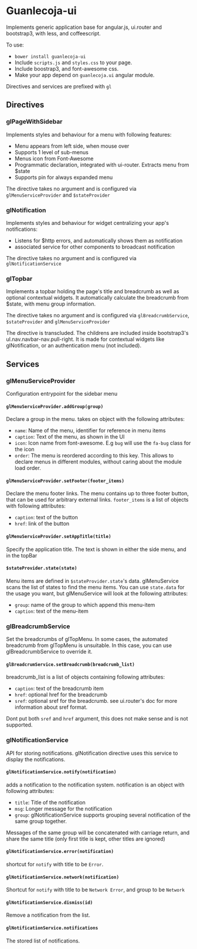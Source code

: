 # Guanlecoja-ui

Implements generic application base for angular.js, ui.router and bootstrap3, with less, and coffeescript.

To use:

* `bower install guanlecoja-ui`
* Include `scripts.js` and `styles.css` to your page.
* Include boostrap3, and font-awesome css.
* Make your app depend on `guanlecoja.ui` angular module.

Directives and services are prefixed with `gl`

## Directives

### glPageWithSidebar

Implements styles and behaviour for a menu with following features:

* Menu appears from left side, when mouse over
* Supports 1 level of sub-menus
* Menus icon from Font-Awesome
* Programmatic declaration, integrated with ui-router. Extracts menu from $state
* Supports pin for always expanded menu


The directive takes no argument and is configured via `glMenuServiceProvider` and `$stateProvider`

### glNotification

Implements styles and behaviour for widget centralizing your app's notifications:

* Listens for $http errors, and automatically shows them as notification
* associated service for other components to broadcast notification

The directive takes no argument and is configured via `glNotificationService`

### glTopbar

Implements a topbar holding the page's title and breadcrumb as well as optional contextual widgets.
It automatically calculate the breadcrumb from $state, with menu group information.

The directive takes no argument and is configured via `glBreadcrumbService`, `$stateProvider` and `glMenuServiceProvider`

The directive is transcluded. The childrens are included inside bootstrap3's ul.nav.navbar-nav.pull-right. It is made for contextual widgets like glNotification, or an authentication menu (not included).

## Services
### glMenuServiceProvider

Configuration entrypoint for the sidebar menu

#### `glMenuServiceProvider.addGroup(group)`

Declare a group in the menu. takes on object with the following attributes:

* `name`: Name of the menu, identifier for reference in menu items
* `caption`: Text of the menu, as shown in the UI
* `icon`: Icon name from font-awesome. E.g `bug` will use the `fa-bug` class for the icon
* `order`: The menu is reordered according to this key. This allows to declare menus in different modules, without caring about the module load order.

#### `glMenuServiceProvider.setFooter(footer_items)`

Declare the menu footer links. The menu contains up to three footer button, that can be used for arbitrary external links. `footer_items` is a list of objects with following attributes:

* `caption`: text of the button
* `href`: link of the button

#### `glMenuServiceProvider.setAppTitle(title)`

Specify the application title. The text is shown in either the side menu, and in the topBar

#### `$stateProvider.state(state)`

Menu items are defined in `$stateProvider.state`'s data. glMenuService scans the list of states to find the menu items. You can use `state.data` for the usage you want, but glMenuService will look at the following attributes:

* `group`: name of the group to which append this menu-item
* `caption`: text of the menu-item

### glBreadcrumbService

Set the breadcrumbs of glTopMenu. In some cases, the automated breadcrumb from glTopMenu is unsuitable. In this case, you can use glBreadcrumbService to override it.

#### `glBreadcrumService.setBreadcrumb(breadcrumb_list)`

breadcrumb_list is a list of objects containing following attributes:

* `caption`: text of the breadcrumb item
* `href`: optional href for the breadcrumb
* `sref`: optional sref for the breadcrumb. see ui.router's doc for more information about sref format.

Dont put both `sref` and `href` argument, this does not make sense and is not supported.

### glNotificationService

API for storing notifications. glNotification directive uses this service to display the notifications.

#### `glNotificationService.notify(notification)`

adds a notification to the notification system. notification is an object with following attributes:

* `title`: Title of the notification
* `msg`: Longer message for the notification
* `group`: glNotificationService supports grouping several notification of the same group together.

Messages of the same group will be concatenated with carriage return, and share the same title (only first title is kept, other titles are ignored)

#### `glNotificationService.error(notification)`

shortcut for `notify` with title to be `Error`.

#### `glNotificationService.network(notification)`

Shortcut for `notify` with title to be `Network Error`, and group to be `Network`

#### `glNotificationService.dismiss(id)`

Remove a notification from the list.

#### `glNotificationService.notifications`

The stored list of notifications.
